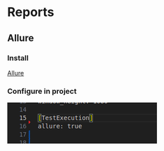 # Reports

## Allure
   ### Install
   [Allure](https://docs.qameta.io/allure/#_installing_a_commandline)
   
   ### Configure in project
   ![Allure Toolium](./images/allure-toolium.png)